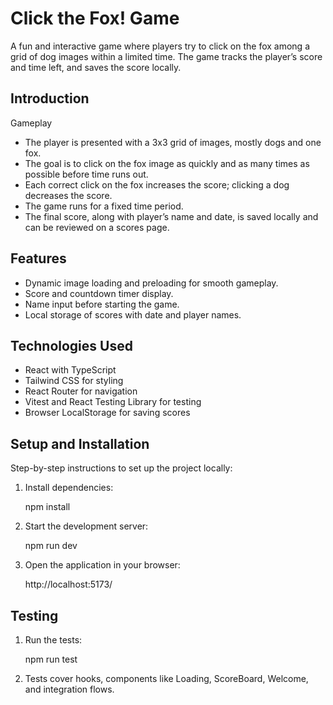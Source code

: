 # Click the Fox! Game

A fun and interactive game where players try to click on the fox among a grid of dog images within a limited time. The game tracks the player’s score and time left, and saves the score locally.

## Introduction

Gameplay

- The player is presented with a 3x3 grid of images, mostly dogs and one fox.
- The goal is to click on the fox image as quickly and as many times as possible before time runs out.
- Each correct click on the fox increases the score; clicking a dog decreases the score.
- The game runs for a fixed time period.
- The final score, along with player’s name and date, is saved locally and can be reviewed on a scores page.

## Features

- Dynamic image loading and preloading for smooth gameplay.
- Score and countdown timer display.
- Name input before starting the game.
- Local storage of scores with date and player names.

## Technologies Used

- React with TypeScript
- Tailwind CSS for styling
- React Router for navigation
- Vitest and React Testing Library for testing
- Browser LocalStorage for saving scores

## Setup and Installation

Step-by-step instructions to set up the project locally:

1. Install dependencies:

   npm install

2. Start the development server:

   npm run dev

3. Open the application in your browser:

   http://localhost:5173/

## Testing

1. Run the tests:

   npm run test

2. Tests cover hooks, components like Loading, ScoreBoard, Welcome, and integration flows.
